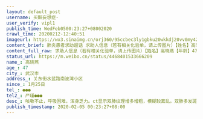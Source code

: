 ```yaml
---
layout: default_post
username: 买醉妄想症-
user_verify: vipl1
publish_time: WedFeb0500:23:27+08002020
crawl_time: 20200212-12:40:51
imageurl: https://wx3.sinaimg.cn/orj360/95ccbec3ly1gbku20wkkdj20vv0my42p.jpg,https://wx1.sinaimg.cn/orj360/95ccbec3ly1gbku2gvxt5j20u00u0jzn.jpg,https://wx2.sinaimg.cn/orj360/95ccbec3ly1gbku2hcaauj210o0nq7aw.jpg
content_brief: 肺炎患者求助超话 求助人信息（若有相关化验单，请上传图片）【姓名】高晓燕【年龄】47【所在城市】武汉市【所在小区、社区】关东街水蓝路南波湾小区【患病时间】1月25日【联系方式】●●●【其他紧急联系人】严瑾●●●【病情描述】 咳嗽不止，呼吸困难，浑身乏力。ct显示双肺 ...全文
content_full_raw: 求助人信息（若有相关化验单，请上传图片）【姓名】高晓燕【年龄】47【所在城市】武汉市【所在小区、社区】关东街水蓝路南波湾小区【患病时间】1月25日【联系方式】●●●【其他紧急联系人】严瑾●●●【病情描述】咳嗽不止，呼吸困难，浑身乏力。ct显示双肺纹理增多增粗，模糊较紊乱。双肺多发斑片状磨玻璃密度增高影。诊断双肺多发感染。然而未能安排核酸检测，无法确诊。如今只能在家卧床隔离。然而目前我的爸爸已经核酸检测确诊新冠肺炎，在潮漫凯瑞国际酒店安排隔离，但是医护人员忙不过来，也没能进一步安排入院事宜。社区昨晚联系我们隔离，但是在询问了无法自己出行到酒店隔离之后，将名额安排给了别人。我和妈妈现在仍在家进行隔离，并等待社区的联系和后续跟进。只是社区迟迟没能给出有效回复，也并不能安排出公车来进行接送。我的妈妈现在很四肢乏力，因此我没有办法和她进行有效的绝对隔离，并且家中的消毒液目前只剩84。而且现在小区封了，药也快吃完了，妈妈的病情也没有好转。所以我们想求助于大家，有没有办法可以敦促社区，街道，区。对我们这些疑似和密切接触者尽快进行有效专业的隔离，这既是对我们负责更是对单元楼内和小区里的人负责。我们真的很抱歉给医护人员给周围的人添麻烦了！！！
status_url: https://m.weibo.cn/status/4468401533666209
name_: 高晓燕
age_: 47
city_: 武汉市
address_: 关东街水蓝路南波湾小区
since_: 1月25日
tel_: ●●●
tel2_: 严瑾●●●
desc_: 咳嗽不止，呼吸困难，浑身乏力。ct显示双肺纹理增多增粗，模糊较紊乱。双肺多发斑片状磨玻璃密度增高影。诊断双肺多发感染。然而未能安排核酸检测，无法确诊。如今只能在家卧床隔离。然而目前我的爸爸已经核酸检测确诊新冠肺炎，在潮漫凯瑞国际酒店安排隔离，但是医护人员忙不过来，也没能进一步安排入院事宜。社区昨晚联系我们隔离，但是在询问了无法自己出行到酒店隔离之后，将名额安排给了别人。我和妈妈现在仍在家进行隔离，并等待社区的联系和后续跟进。只是社区迟迟没能给出有效回复，也并不能安排出公车来进行接送。我的妈妈现在很四肢乏力，因此我没有办法和她进行有效的绝对隔离，并且家中的消毒液目前只剩84。而且现在小区封了，药也快吃完了，妈妈的病情也没有好转。所以我们想求助于大家，有没有办法可以敦促社区，街道，区。对我们这些疑似和密切接触者尽快进行有效专业的隔离，这既是对我们负责更是对单元楼内和小区里的人负责。我们真的很抱歉给医护人员给周围的人添麻烦了！！！
publish_timestamp: 2020-02-05 00:23:27+08:00
---
```

